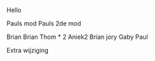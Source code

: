 Hello


Pauls mod
Pauls 2de mod



Brian
Brian
Thom * 2
Aniek2
Brian
jory
Gaby
Paul


Extra wijziging